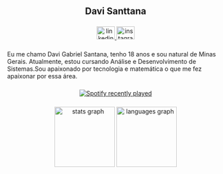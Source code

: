 <h2 align="center">Davi Santtana</h2>

###

<div align="center">
  <a href="https://www.linkedin.com/in/davi-gabriel-60248a326" target="_blank">
    <img src="https://raw.githubusercontent.com/maurodesouza/profile-readme-generator/master/src/assets/icons/social/linkedin/default.svg" width="42" height="30" alt="linkedin logo"  />
  </a>
  <a href="https://www.instagram.com/d.gabrieel_?igsh=MXAzc25rZ3dlbm8xNQ==" target="_blank">
    <img src="https://raw.githubusercontent.com/maurodesouza/profile-readme-generator/master/src/assets/icons/social/instagram/default.svg" width="42" height="30" alt="instagram logo"  />
  </a>
</div>

###

<p align="left">Eu me chamo Davi Gabriel Santana, tenho 18 anos e sou natural de Minas Gerais. Atualmente, estou cursando Análise e Desenvolvimento de Sistemas.Sou apaixonado por tecnologia e matemática o que me fez apaixonar por essa área.</p>

###
###

<div align="center">
  <a href="https://open.spotify.com/user/31vvsvdwmx3ajoxgcxc7wgtuvfb4">
    <img src="https://spotify-recently-played-readme.vercel.app/api?user=31vvsvdwmx3ajoxgcxc7wgtuvfb4&count=2&unique=true" alt="Spotify recently played"  />
  </a>
</div>

###

<div align="center">
  <img src="https://github-readme-stats.vercel.app/api?username=DaviSanttana&hide_title=false&hide_rank=false&show_icons=true&include_all_commits=true&count_private=true&disable_animations=false&theme=github_dark&locale=en&hide_border=false&order=1" height="140" alt="stats graph"  />
  <img src="https://github-readme-stats.vercel.app/api/top-langs?username=DaviSanttana&locale=en&hide_title=false&layout=compact&card_width=320&langs_count=6&theme=github_dark&hide_border=false&order=2&custom_title=Linguagens" height="140" alt="languages graph"  />
</div>

###
